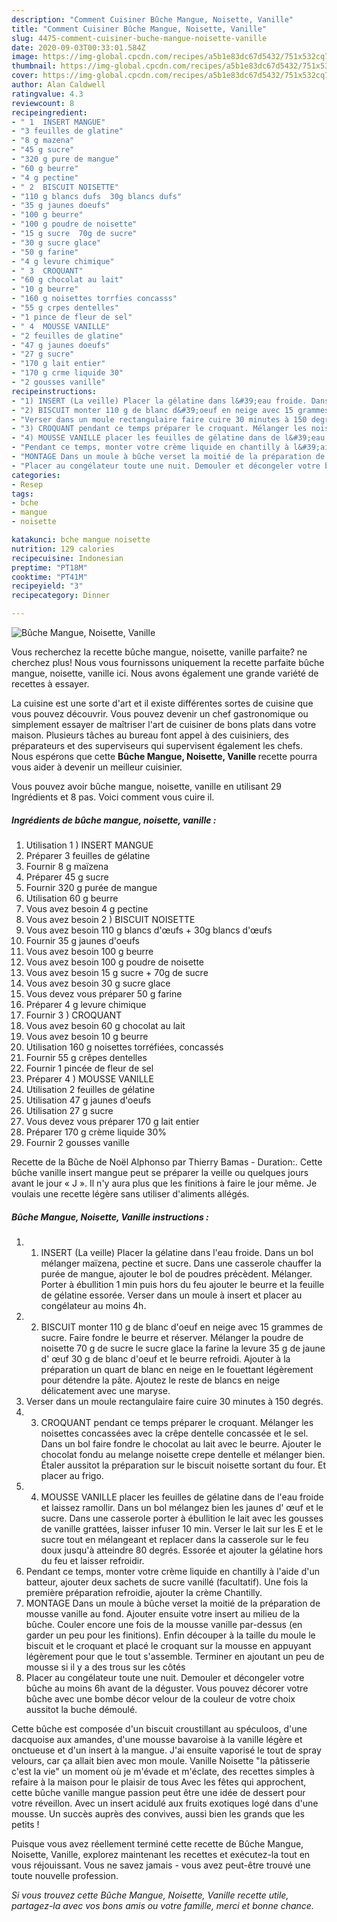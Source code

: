 ```yaml
---
description: "Comment Cuisiner Bûche Mangue, Noisette, Vanille"
title: "Comment Cuisiner Bûche Mangue, Noisette, Vanille"
slug: 4475-comment-cuisiner-buche-mangue-noisette-vanille
date: 2020-09-03T00:33:01.584Z
image: https://img-global.cpcdn.com/recipes/a5b1e83dc67d5432/751x532cq70/buche-mangue-noisette-vanille-photo-principale-de-la-recette.jpg
thumbnail: https://img-global.cpcdn.com/recipes/a5b1e83dc67d5432/751x532cq70/buche-mangue-noisette-vanille-photo-principale-de-la-recette.jpg
cover: https://img-global.cpcdn.com/recipes/a5b1e83dc67d5432/751x532cq70/buche-mangue-noisette-vanille-photo-principale-de-la-recette.jpg
author: Alan Caldwell
ratingvalue: 4.3
reviewcount: 8
recipeingredient:
- " 1  INSERT MANGUE"
- "3 feuilles de glatine"
- "8 g mazena"
- "45 g sucre"
- "320 g pure de mangue"
- "60 g beurre"
- "4 g pectine"
- " 2  BISCUIT NOISETTE"
- "110 g blancs dufs  30g blancs dufs"
- "35 g jaunes doeufs"
- "100 g beurre"
- "100 g poudre de noisette"
- "15 g sucre  70g de sucre"
- "30 g sucre glace"
- "50 g farine"
- "4 g levure chimique"
- " 3  CROQUANT"
- "60 g chocolat au lait"
- "10 g beurre"
- "160 g noisettes torrfies concasss"
- "55 g crpes dentelles"
- "1 pince de fleur de sel"
- " 4  MOUSSE VANILLE"
- "2 feuilles de glatine"
- "47 g jaunes doeufs"
- "27 g sucre"
- "170 g lait entier"
- "170 g crme liquide 30"
- "2 gousses vanille"
recipeinstructions:
- "1) INSERT (La veille) Placer la gélatine dans l&#39;eau froide. Dans un bol mélanger maïzena, pectine et sucre. Dans une casserole chauffer la purée de mangue, ajouter le bol de poudres précèdent. Mélanger. Porter à ébullition 1 min puis hors du feu ajouter le beurre et la feuille de gélatine essorée. Verser dans un moule à insert et placer au congélateur au moins 4h."
- "2) BISCUIT monter 110 g de blanc d&#39;oeuf en neige avec 15 grammes de sucre. Faire fondre le beurre et réserver. Mélanger la poudre de noisette 70 g de sucre le sucre glace la farine la levure 35 g de jaune d&#39; œuf 30 g de blanc d&#39;oeuf et le beurre refroidi. Ajouter à la préparation un quart de blanc en neige en le fouettant légèrement pour détendre la pâte. Ajoutez le reste de blancs en neige délicatement avec une maryse."
- "Verser dans un moule rectangulaire faire cuire 30 minutes à 150 degrés."
- "3) CROQUANT pendant ce temps préparer le croquant. Mélanger les noisettes concassées avec la crêpe dentelle concassée et le sel. Dans un bol faire fondre le chocolat au lait avec le beurre. Ajouter le chocolat fondu au melange noisette crepe dentelle et mélanger bien. Étaler aussitot la préparation sur le biscuit noisette sortant du four. Et placer au frigo."
- "4) MOUSSE VANILLE placer les feuilles de gélatine dans de l&#39;eau froide et laissez ramollir. Dans un bol mélangez bien les jaunes d&#39; œuf et le sucre. Dans une casserole porter à ébullition le lait avec les gousses de vanille grattées, laisser infuser 10 min. Verser le lait sur les E et le sucre tout en mélangeant et replacer dans la casserole sur le feu doux jusqu&#39;à atteindre 80 degrés. Essorée et ajouter la gélatine hors du feu et laisser refroidir."
- "Pendant ce temps, monter votre crème liquide en chantilly à l&#39;aide d&#39;un batteur, ajouter deux sachets de sucre vanillé (facultatif). Une fois la première préparation refroidie, ajouter la crème Chantilly."
- "MONTAGE Dans un moule à bûche verset la moitié de la préparation de mousse vanille au fond. Ajouter ensuite votre insert au milieu de la bûche. Couler encore une fois de la mousse vanille par-dessus (en garder un peu pour les finitions). Enfin découper à la taille du moule le biscuit et le croquant et placé le croquant sur la mousse en appuyant légèrement pour que le tout s&#39;assemble. Terminer en ajoutant un peu de mousse si il y a des trous sur les côtés"
- "Placer au congélateur toute une nuit. Demouler et décongeler votre bûche au moins 6h avant de la déguster. Vous pouvez décorer votre bûche avec une bombe décor velour de la couleur de votre choix aussitot la buche démoulé."
categories:
- Resep
tags:
- bche
- mangue
- noisette

katakunci: bche mangue noisette 
nutrition: 129 calories
recipecuisine: Indonesian
preptime: "PT18M"
cooktime: "PT41M"
recipeyield: "3"
recipecategory: Dinner

---
```



![Bûche Mangue, Noisette, Vanille](https://img-global.cpcdn.com/recipes/a5b1e83dc67d5432/751x532cq70/buche-mangue-noisette-vanille-photo-principale-de-la-recette.jpg)

Vous recherchez la recette bûche mangue, noisette, vanille parfaite? ne cherchez plus! Nous vous fournissons uniquement la recette parfaite bûche mangue, noisette, vanille ici. Nous avons également une grande variété de recettes à essayer.

La cuisine est une sorte d'art et il existe différentes sortes de cuisine que vous pouvez découvrir. Vous pouvez devenir un chef gastronomique ou simplement essayer de maîtriser l'art de cuisiner de bons plats dans votre maison. Plusieurs tâches au bureau font appel à des cuisiniers, des préparateurs et des superviseurs qui supervisent également les chefs. Nous espérons que cette <strong> Bûche Mangue, Noisette, Vanille </strong> recette pourra vous aider à devenir un meilleur cuisinier.

<!--inarticleads1-->

Vous pouvez avoir bûche mangue, noisette, vanille en utilisant 29 Ingrédients et 8 pas. Voici comment vous cuire il.

##### Ingrédients de bûche mangue, noisette, vanille :

1. Utilisation  1 ) INSERT MANGUE
1. Préparer 3 feuilles de gélatine
1. Fournir 8 g maïzena
1. Préparer 45 g sucre
1. Fournir 320 g purée de mangue
1. Utilisation 60 g beurre
1. Vous avez besoin 4 g pectine
1. Vous avez besoin  2 ) BISCUIT NOISETTE
1. Vous avez besoin 110 g blancs d&#39;œufs + 30g blancs d&#39;œufs
1. Fournir 35 g jaunes d&#39;oeufs
1. Vous avez besoin 100 g beurre
1. Vous avez besoin 100 g poudre de noisette
1. Vous avez besoin 15 g sucre + 70g de sucre
1. Vous avez besoin 30 g sucre glace
1. Vous devez vous préparer 50 g farine
1. Préparer 4 g levure chimique
1. Fournir  3 ) CROQUANT
1. Vous avez besoin 60 g chocolat au lait
1. Vous avez besoin 10 g beurre
1. Utilisation 160 g noisettes torréfiées, concassés
1. Fournir 55 g crêpes dentelles
1. Fournir 1 pincée de fleur de sel
1. Préparer  4 ) MOUSSE VANILLE
1. Utilisation 2 feuilles de gélatine
1. Utilisation 47 g jaunes d&#39;oeufs
1. Utilisation 27 g sucre
1. Vous devez vous préparer 170 g lait entier
1. Préparer 170 g crème liquide 30%
1. Fournir 2 gousses vanille


Recette de la Bûche de Noël Alphonso par Thierry Bamas - Duration:. Cette bûche vanille insert mangue peut se préparer la veille ou quelques jours avant le jour « J ». Il n&#39;y aura plus que les finitions à faire le jour même. Je voulais une recette légère sans utiliser d&#39;aliments allégés. 

<!--inarticleads2-->

##### Bûche Mangue, Noisette, Vanille instructions :

1. 1) INSERT (La veille) Placer la gélatine dans l&#39;eau froide. Dans un bol mélanger maïzena, pectine et sucre. Dans une casserole chauffer la purée de mangue, ajouter le bol de poudres précèdent. Mélanger. Porter à ébullition 1 min puis hors du feu ajouter le beurre et la feuille de gélatine essorée. Verser dans un moule à insert et placer au congélateur au moins 4h.
1. 2) BISCUIT monter 110 g de blanc d&#39;oeuf en neige avec 15 grammes de sucre. Faire fondre le beurre et réserver. Mélanger la poudre de noisette 70 g de sucre le sucre glace la farine la levure 35 g de jaune d&#39; œuf 30 g de blanc d&#39;oeuf et le beurre refroidi. Ajouter à la préparation un quart de blanc en neige en le fouettant légèrement pour détendre la pâte. Ajoutez le reste de blancs en neige délicatement avec une maryse.
1. Verser dans un moule rectangulaire faire cuire 30 minutes à 150 degrés.
1. 3) CROQUANT pendant ce temps préparer le croquant. Mélanger les noisettes concassées avec la crêpe dentelle concassée et le sel. Dans un bol faire fondre le chocolat au lait avec le beurre. Ajouter le chocolat fondu au melange noisette crepe dentelle et mélanger bien. Étaler aussitot la préparation sur le biscuit noisette sortant du four. Et placer au frigo.
1. 4) MOUSSE VANILLE placer les feuilles de gélatine dans de l&#39;eau froide et laissez ramollir. Dans un bol mélangez bien les jaunes d&#39; œuf et le sucre. Dans une casserole porter à ébullition le lait avec les gousses de vanille grattées, laisser infuser 10 min. Verser le lait sur les E et le sucre tout en mélangeant et replacer dans la casserole sur le feu doux jusqu&#39;à atteindre 80 degrés. Essorée et ajouter la gélatine hors du feu et laisser refroidir.
1. Pendant ce temps, monter votre crème liquide en chantilly à l&#39;aide d&#39;un batteur, ajouter deux sachets de sucre vanillé (facultatif). Une fois la première préparation refroidie, ajouter la crème Chantilly.
1. MONTAGE Dans un moule à bûche verset la moitié de la préparation de mousse vanille au fond. Ajouter ensuite votre insert au milieu de la bûche. Couler encore une fois de la mousse vanille par-dessus (en garder un peu pour les finitions). Enfin découper à la taille du moule le biscuit et le croquant et placé le croquant sur la mousse en appuyant légèrement pour que le tout s&#39;assemble. Terminer en ajoutant un peu de mousse si il y a des trous sur les côtés
1. Placer au congélateur toute une nuit. Demouler et décongeler votre bûche au moins 6h avant de la déguster. Vous pouvez décorer votre bûche avec une bombe décor velour de la couleur de votre choix aussitot la buche démoulé.


Cette bûche est composée d&#39;un biscuit croustillant au spéculoos, d&#39;une dacquoise aux amandes, d&#39;une mousse bavaroise à la vanille légère et onctueuse et d&#39;un insert à la mangue. J&#39;ai ensuite vaporisé le tout de spray velours, car ça allait bien avec mon moule. Vanille Noisette &#34;la pâtisserie c&#39;est la vie&#34; un moment où je m&#39;évade et m&#39;éclate, des recettes simples à refaire à la maison pour le plaisir de tous Avec les fêtes qui approchent, cette bûche vanille mangue passion peut être une idée de dessert pour votre réveillon. Avec un insert acidulé aux fruits exotiques logé dans d&#39;une mousse. Un succès auprès des convives, aussi bien les grands que les petits ! 

<!--inarticleads1-->

<p>
Puisque vous avez réellement terminé cette recette de Bûche Mangue, Noisette, Vanille, explorez maintenant les recettes et exécutez-la tout en vous réjouissant. Vous ne savez jamais - vous avez peut-être trouvé une toute nouvelle profession.
</p>

<p>
<i>Si vous trouvez cette Bûche Mangue, Noisette, Vanille recette utile, partagez-la avec vos bons amis ou votre famille, merci et bonne chance.</i>
</p>
